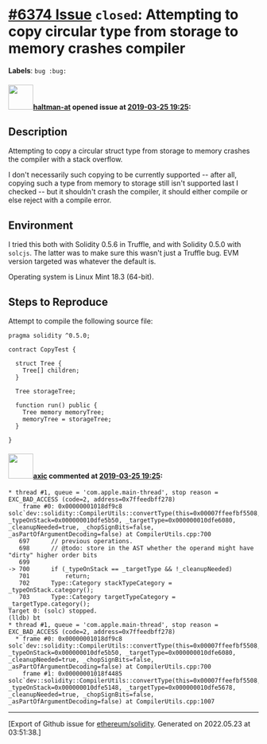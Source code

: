 # [\#6374 Issue](https://github.com/ethereum/solidity/issues/6374) `closed`: Attempting to copy circular type from storage to memory crashes compiler
**Labels**: `bug :bug:`


#### <img src="https://avatars.githubusercontent.com/u/35589221?v=4" width="50">[haltman-at](https://github.com/haltman-at) opened issue at [2019-03-25 19:25](https://github.com/ethereum/solidity/issues/6374):

## Description

Attempting to copy a circular struct type from storage to memory crashes the compiler with a stack overflow.

I don't necessarily such copying to be currently supported -- after all, copying such a type from memory to storage still isn't supported last I checked -- but it shouldn't crash the compiler, it should either compile or else reject with a compile error.

## Environment

I tried this both with Solidity 0.5.6 in Truffle, and with Solidity 0.5.0 with `solcjs`.  The latter was to make sure this wasn't just a Truffle bug.  EVM version targeted was whatever the default is.

Operating system is Linux Mint 18.3 (64-bit).

## Steps to Reproduce

Attempt to compile the following source file:

```
pragma solidity ^0.5.0;

contract CopyTest {

  struct Tree {
    Tree[] children;
  }

  Tree storageTree;

  function run() public {
    Tree memory memoryTree;
    memoryTree = storageTree;
  }

}
```

#### <img src="https://avatars.githubusercontent.com/u/20340?v=4" width="50">[axic](https://github.com/axic) commented at [2019-03-25 19:25](https://github.com/ethereum/solidity/issues/6374#issuecomment-476351185):

```
* thread #1, queue = 'com.apple.main-thread', stop reason = EXC_BAD_ACCESS (code=2, address=0x7ffeedbff278)
    frame #0: 0x00000001018df9c8 solc`dev::solidity::CompilerUtils::convertType(this=0x00007ffeefbf5508, _typeOnStack=0x000000010dfe5b50, _targetType=0x000000010dfe6080, _cleanupNeeded=true, _chopSignBits=false, _asPartOfArgumentDecoding=false) at CompilerUtils.cpp:700
   697 		// previous operations.
   698 		// @todo: store in the AST whether the operand might have "dirty" higher order bits
   699 	
-> 700 		if (_typeOnStack == _targetType && !_cleanupNeeded)
   701 			return;
   702 		Type::Category stackTypeCategory = _typeOnStack.category();
   703 		Type::Category targetTypeCategory = _targetType.category();
Target 0: (solc) stopped.
(lldb) bt
* thread #1, queue = 'com.apple.main-thread', stop reason = EXC_BAD_ACCESS (code=2, address=0x7ffeedbff278)
  * frame #0: 0x00000001018df9c8 solc`dev::solidity::CompilerUtils::convertType(this=0x00007ffeefbf5508, _typeOnStack=0x000000010dfe5b50, _targetType=0x000000010dfe6080, _cleanupNeeded=true, _chopSignBits=false, _asPartOfArgumentDecoding=false) at CompilerUtils.cpp:700
    frame #1: 0x00000001018f4485 solc`dev::solidity::CompilerUtils::convertType(this=0x00007ffeefbf5508, _typeOnStack=0x000000010dfe5148, _targetType=0x000000010dfe5678, _cleanupNeeded=true, _chopSignBits=false, _asPartOfArgumentDecoding=false) at CompilerUtils.cpp:1007
```


-------------------------------------------------------------------------------



[Export of Github issue for [ethereum/solidity](https://github.com/ethereum/solidity). Generated on 2022.05.23 at 03:51:38.]
